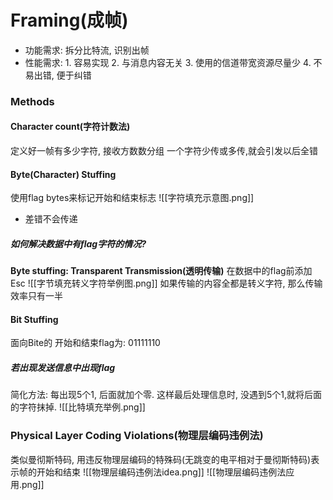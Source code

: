 # Framing(成帧)
- 功能需求: 拆分比特流, 识别出帧
- 性能需求: 1. 容易实现 2. 与消息内容无关 3. 使用的信道带宽资源尽量少 4. 不易出错, 便于纠错
### Methods
#### Character count(字符计数法)
定义好一帧有多少字符, 接收方数数分组
一个字符少传或多传,就会引发以后全错
#### Byte(Character) Stuffing
使用flag bytes来标记开始和结束标志
![[字符填充示意图.png]]
- 差错不会传递
##### 如何解决数据中有flag字符的情况?
**Byte stuffing: Transparent Transmission(透明传输)**
在数据中的flag前添加Esc
![[字节填充转义字符举例图.png]]
如果传输的内容全都是转义字符, 那么传输效率只有一半
#### Bit Stuffing
面向Bite的
开始和结束flag为: 01111110
##### 若出现发送信息中出现flag
简化方法: 每出现5个1, 后面就加个零. 这样最后处理信息时, 没遇到5个1,就将后面的字符抹掉.
![[比特填充举例.png]]
### Physical Layer Coding Violations(物理层编码违例法)
类似曼彻斯特码, 用违反物理层编码的特殊码(无跳变的电平相对于曼彻斯特码)表示帧的开始和结束
![[物理层编码违例法idea.png]]
![[物理层编码违例法应用.png]]